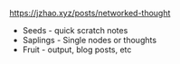 
https://jzhao.xyz/posts/networked-thought

- Seeds - quick scratch notes
- Saplings - Single nodes or thoughts
- Fruit - output, blog posts, etc